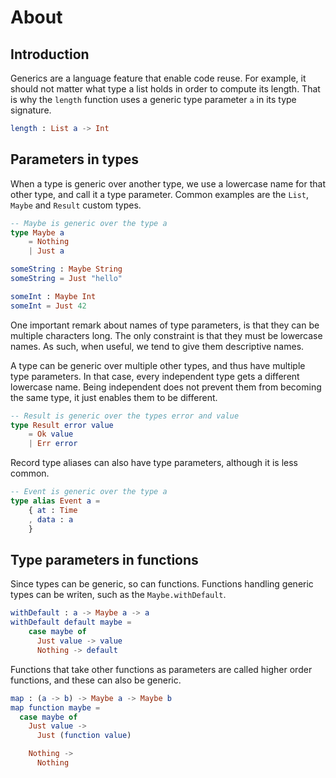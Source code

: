 # About

## Introduction

Generics are a language feature that enable code reuse.
For example, it should not matter what type a list holds in order to compute its length.
That is why the `length` function uses a generic type parameter `a` in its type signature.

```elm
length : List a -> Int
```

## Parameters in types

When a type is generic over another type, we use a lowercase name for that other type, and call it a type parameter.
Common examples are the `List`, `Maybe` and `Result` custom types.

```elm
-- Maybe is generic over the type a
type Maybe a
    = Nothing
    | Just a

someString : Maybe String
someString = Just "hello"

someInt : Maybe Int
someInt = Just 42
```

One important remark about names of type parameters, is that they can be multiple characters long.
The only constraint is that they must be lowercase names.
As such, when useful, we tend to give them descriptive names.

A type can be generic over multiple other types, and thus have multiple type parameters.
In that case, every independent type gets a different lowercase name.
Being independent does not prevent them from becoming the same type, it just enables them to be different.

```elm
-- Result is generic over the types error and value
type Result error value
    = Ok value
    | Err error
```

Record type aliases can also have type parameters, although it is less common.

```elm
-- Event is generic over the type a
type alias Event a =
    { at : Time
    , data : a 
    }
```

## Type parameters in functions

Since types can be generic, so can functions.
Functions handling generic types can be writen, such as the `Maybe.withDefault`.

```elm
withDefault : a -> Maybe a -> a
withDefault default maybe =
    case maybe of
      Just value -> value
      Nothing -> default
```

Functions that take other functions as parameters are called higher order functions, and these can also be generic.

```elm
map : (a -> b) -> Maybe a -> Maybe b
map function maybe =
  case maybe of
    Just value ->
      Just (function value)

    Nothing ->
      Nothing
```
